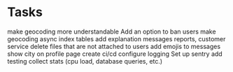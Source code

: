 # Tasks

make geocoding more understandable
Add an option to ban users
make geocoding async
index tables
add explanation messages
reports, customer service
delete files that are not attached to users
add emojis to messages
show city on profile page
create ci/cd
configure logging
Set up sentry
add testing
collect stats (cpu load, database queries, etc.)
